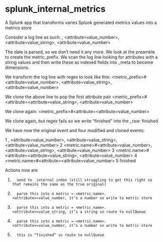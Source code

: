 # splunk_internal_metrics

A Splunk app that transforms varies Splunk generated metrics values into a metrics store

Consider a log line as such:
<date> <preamble>, <attribute=value_number>, <attribute=value_string>, <attribute=value_number>
 
The date is parsed, so we don’t need it any more. We look at the preamble to create the metric_prefix. We scan the log line looking for attributes with a string values and then write these as indexed fields into _meta to become dimensions.
 
We transform the log line with regex to look like this:
<metric_prefix>#<attribute=value_number>, <attribute=value_string>, <attribute=value_number>
 
We clone the above line to pop the first attribute pair
<metric_prefix>#<attribute=<attribute=value_string>, <attribute=value_number>
 
We clone again:
<metric_prefix>#<attribute=<attribute=value_number>
 
We clone again, but regex fails so we write “finished” into the _raw:
finished
 
We have now the original event and four modified and cloned events:
 
1 <date> <preamble>, <attribute=value_number>, <attribute=value_string>, <attribute=value_number>
2 <metric.name>#<attribute=value_number>, <attribute=value_string>, <attribute=value_number>
3 <metric.name>#<attribute=<attribute=value_string>, <attribute=value_number>
4 <metric.name>#<attribute=<attribute=value_number>
5 finished
 
Actions now are
 
1)       send to _internal index (still struggling to get this right so that remains the same as the true original)
2)       parse this into a metric = <metric.name>.<attribute>=value_number, it’s a number so write to metric store
3)       parse this into a metric = <metric.name>.<attribute>=value_string, it’s a string so route to nullQueue
4)       parse this into a metric = <metric.name>.<attribute>=value_number, it’s a number so write to metric store
5)       this is “finished” so route to nullQueue
